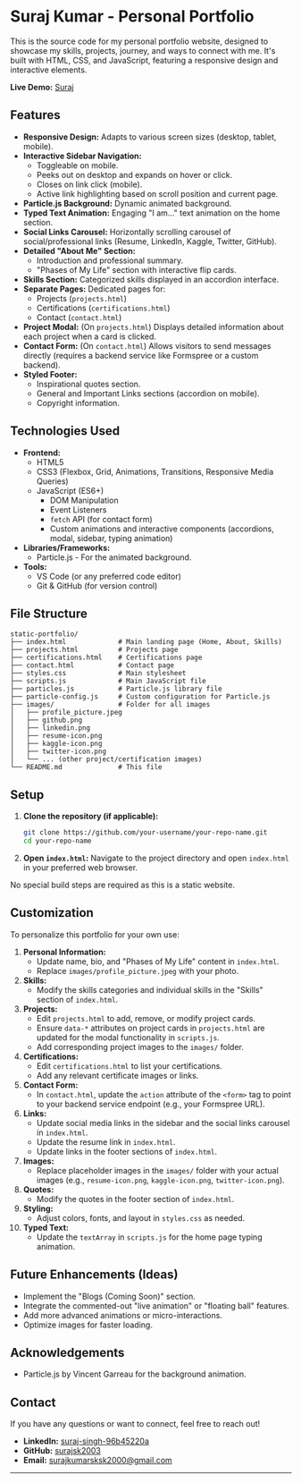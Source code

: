 # Suraj Kumar - Personal Portfolio

This is the source code for my personal portfolio website, designed to showcase my skills, projects, journey, and ways to connect with me. It's built with HTML, CSS, and JavaScript, featuring a responsive design and interactive elements.

<!-- Optional: Add a screenshot or GIF of your portfolio here -->
<!-- ![Portfolio Screenshot](link_to_your_screenshot.png) -->

**Live Demo:** [Suraj](https://surajsk2003.github.io/Suraj.in/)

## Features

*   **Responsive Design:** Adapts to various screen sizes (desktop, tablet, mobile).
*   **Interactive Sidebar Navigation:**
    *   Toggleable on mobile.
    *   Peeks out on desktop and expands on hover or click.
    *   Closes on link click (mobile).
    *   Active link highlighting based on scroll position and current page.
*   **Particle.js Background:** Dynamic animated background.
*   **Typed Text Animation:** Engaging "I am..." text animation on the home section.
*   **Social Links Carousel:** Horizontally scrolling carousel of social/professional links (Resume, LinkedIn, Kaggle, Twitter, GitHub).
*   **Detailed "About Me" Section:**
    *   Introduction and professional summary.
    *   "Phases of My Life" section with interactive flip cards.
*   **Skills Section:** Categorized skills displayed in an accordion interface.
*   **Separate Pages:** Dedicated pages for:
    *   Projects (`projects.html`)
    *   Certifications (`certifications.html`)
    *   Contact (`contact.html`)
*   **Project Modal:** (On `projects.html`) Displays detailed information about each project when a card is clicked.
*   **Contact Form:** (On `contact.html`) Allows visitors to send messages directly (requires a backend service like Formspree or a custom backend).
*   **Styled Footer:**
    *   Inspirational quotes section.
    *   General and Important Links sections (accordion on mobile).
    *   Copyright information.

## Technologies Used

*   **Frontend:**
    *   HTML5
    *   CSS3 (Flexbox, Grid, Animations, Transitions, Responsive Media Queries)
    *   JavaScript (ES6+)
        *   DOM Manipulation
        *   Event Listeners
        *   `fetch` API (for contact form)
        *   Custom animations and interactive components (accordions, modal, sidebar, typing animation)
*   **Libraries/Frameworks:**
    *   Particle.js - For the animated background.
*   **Tools:**
    *   VS Code (or any preferred code editor)
    *   Git & GitHub (for version control)

## File Structure

```
static-portfolio/
├── index.html             # Main landing page (Home, About, Skills)
├── projects.html          # Projects page
├── certifications.html    # Certifications page
├── contact.html           # Contact page
├── styles.css             # Main stylesheet
├── scripts.js             # Main JavaScript file
├── particles.js           # Particle.js library file
├── particle-config.js     # Custom configuration for Particle.js
├── images/                # Folder for all images
│   ├── profile_picture.jpeg
│   ├── github.png
│   ├── linkedin.png
│   ├── resume-icon.png
│   ├── kaggle-icon.png
│   ├── twitter-icon.png
│   └── ... (other project/certification images)
└── README.md              # This file
```

## Setup

1.  **Clone the repository (if applicable):**
    ```bash
    git clone https://github.com/your-username/your-repo-name.git
    cd your-repo-name
    ```
2.  **Open `index.html`:** Navigate to the project directory and open `index.html` in your preferred web browser.

No special build steps are required as this is a static website.

## Customization

To personalize this portfolio for your own use:

1.  **Personal Information:**
    *   Update name, bio, and "Phases of My Life" content in `index.html`.
    *   Replace `images/profile_picture.jpeg` with your photo.
2.  **Skills:**
    *   Modify the skills categories and individual skills in the "Skills" section of `index.html`.
3.  **Projects:**
    *   Edit `projects.html` to add, remove, or modify project cards.
    *   Ensure `data-*` attributes on project cards in `projects.html` are updated for the modal functionality in `scripts.js`.
    *   Add corresponding project images to the `images/` folder.
4.  **Certifications:**
    *   Edit `certifications.html` to list your certifications.
    *   Add any relevant certificate images or links.
5.  **Contact Form:**
    *   In `contact.html`, update the `action` attribute of the `<form>` tag to point to your backend service endpoint (e.g., your Formspree URL).
6.  **Links:**
    *   Update social media links in the sidebar and the social links carousel in `index.html`.
    *   Update the resume link in `index.html`.
    *   Update links in the footer sections of `index.html`.
7.  **Images:**
    *   Replace placeholder images in the `images/` folder with your actual images (e.g., `resume-icon.png`, `kaggle-icon.png`, `twitter-icon.png`).
8.  **Quotes:**
    *   Modify the quotes in the footer section of `index.html`.
9.  **Styling:**
    *   Adjust colors, fonts, and layout in `styles.css` as needed.
10. **Typed Text:**
    *   Update the `textArray` in `scripts.js` for the home page typing animation.

## Future Enhancements (Ideas)

*   Implement the "Blogs (Coming Soon)" section.
*   Integrate the commented-out "live animation" or "floating ball" features.
*   Add more advanced animations or micro-interactions.
*   Optimize images for faster loading.

## Acknowledgements

*   Particle.js by Vincent Garreau for the background animation.

## Contact

If you have any questions or want to connect, feel free to reach out!
*   **LinkedIn:** [suraj-singh-96b45220a](https://www.linkedin.com/in/suraj-singh-96b45220a/)
*   **GitHub:** [surajsk2003](https://github.com/surajsk2003)
*   **Email:** surajkumarsksk2000@gmail.com

---
